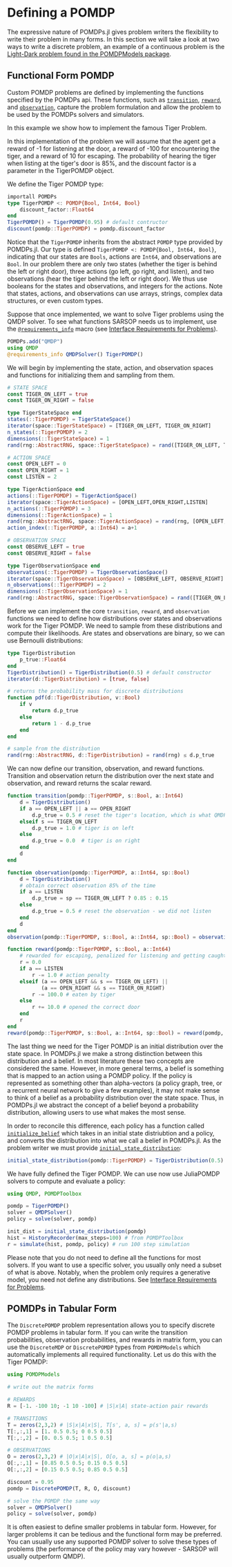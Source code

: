 # Defining a POMDP

The expressive nature of POMDPs.jl gives problem writers the flexibility to write their problem in many forms. In this
section we will take a look at two ways to write a discrete problem, an example of a continuous problem is the [Light-Dark problem found in the POMDPModels package](https://github.com/JuliaPOMDP/POMDPModels.jl/blob/master/src/LightDark.jl).

## Functional Form POMDP

Custom POMDP problems are defined by implementing the functions specified by the POMDPs api.
These functions, such as [`transition`](@ref), [`reward`](@ref), and [`observation`](@ref), capture the problem formulation and allow the problem to be used by the POMDPs solvers and simulators.

In this example we show how to implement the famous Tiger Problem.

In this implementation of the problem we will assume that the agent get a reward of -1 for listening at the door,
a reward of -100 for encountering the tiger, and a reward of 10 for escaping. The probability of hearing the tiger
when listing at the tiger's door is 85%, and the discount factor is a parameter in the TigerPOMDP object.

We define the Tiger POMDP type:

```julia
importall POMDPs
type TigerPOMDP <: POMDP{Bool, Int64, Bool}
    discount_factor::Float64
end
TigerPOMDP() = TigerPOMDP(0.95) # default contructor
discount(pomdp::TigerPOMDP) = pomdp.discount_factor
```

Notice that the `TigerPOMDP` inherits from the abstract `POMDP` type provided by POMDPs.jl.
Our type is defined `TigerPOMDP <: POMDP{Bool, Int64, Bool}`, indicating that our states are `Bools`, actions are `Int64`, and observations are `Bool`.
In our problem there are only two states (whether the tiger is behind the left or right door), three actions (go left, go right, and listen), and two observations (hear the tiger behind the left or right door). We thus use booleans for the states and observations, and integers for the actions.
Note that states, actions, and observations can use arrays, strings, complex data structures, or even custom types.

Suppose that once implemented, we want to solve Tiger problems using the QMDP solver.
To see what functions SARSOP needs us to implement, use the [`@requirements_info`](@ref) macro (see [Interface Requirements for Problems](@ref)).

```julia
POMDPs.add("QMDP")
using QMDP
@requirements_info QMDPSolver() TigerPOMDP() 
```

We will begin by implementing the state, action, and observation spaces and functions for initializing them and sampling from them.

```julia
# STATE SPACE
const TIGER_ON_LEFT = true
const TIGER_ON_RIGHT = false

type TigerStateSpace end
states(::TigerPOMDP) = TigerStateSpace()
iterator(space::TigerStateSpace) = [TIGER_ON_LEFT, TIGER_ON_RIGHT]
n_states(::TigerPOMDP) = 2
dimensions(::TigerStateSpace) = 1
rand(rng::AbstractRNG, space::TigerStateSpace) = rand([TIGER_ON_LEFT, TIGER_ON_RIGHT]) # sample random state

# ACTION SPACE
const OPEN_LEFT = 0
const OPEN_RIGHT = 1
const LISTEN = 2

type TigerActionSpace end
actions(::TigerPOMDP) = TigerActionSpace()
iterator(space::TigerActionSpace) = [OPEN_LEFT,OPEN_RIGHT,LISTEN]
n_actions(::TigerPOMDP) = 3
dimensions(::TigerActionSpace) = 1
rand(rng::AbstractRNG, space::TigerActionSpace) = rand(rng, [OPEN_LEFT,OPEN_RIGHT,LISTEN]) # sample random action
action_index(::TigerPOMDP, a::Int64) = a+1

# OBSERVATION SPACE
const OBSERVE_LEFT = true
const OBSERVE_RIGHT = false

type TigerObservationSpace end
observations(::TigerPOMDP) = TigerObservationSpace()
iterator(space::TigerObservationSpace) = [OBSERVE_LEFT, OBSERVE_RIGHT]
n_observations(::TigerPOMDP) = 2
dimensions(::TigerObservationSpace) = 1
rand(rng::AbstractRNG, space::TigerObservationSpace) = rand([TIGER_ON_LEFT, TIGER_ON_RIGHT]) # sample random observation
```

Before we can implement the core `transition`, `reward`, and `observation` functions we need to define how distributions over states and observations work for the Tiger POMDP.
We need to sample from these distributions and compute their likelihoods.
Are states and observations are binary, so we can use Bernoulli distributions:

```julia
type TigerDistribution
    p_true::Float64
end
TigerDistribution() = TigerDistribution(0.5) # default constructor
iterator(d::TigerDistribution) = [true, false]

# returns the probability mass for discrete distributions
function pdf(d::TigerDistribution, v::Bool)
    if v
        return d.p_true
    else
        return 1 - d.p_true
    end
end

# sample from the distribution
rand(rng::AbstractRNG, d::TigerDistribution) = rand(rng) ≤ d.p_true
```

We can now define our transition, observation, and reward functions.
Transition and observation return the distribution over the next state and observation, and reward returns the scalar reward.

```julia
function transition(pomdp::TigerPOMDP, s::Bool, a::Int64)
    d = TigerDistribution()
    if a == OPEN_LEFT || a == OPEN_RIGHT
        d.p_true = 0.5 # reset the tiger's location, which is what QMDP wants
    elseif s == TIGER_ON_LEFT
        d.p_true = 1.0 # tiger is on left
    else
        d.p_true = 0.0  # tiger is on right
    end
    d
end

function observation(pomdp::TigerPOMDP, a::Int64, sp::Bool)
    d = TigerDistribution()
    # obtain correct observation 85% of the time
    if a == LISTEN
        d.p_true = sp == TIGER_ON_LEFT ? 0.85 : 0.15
    else
        d.p_true = 0.5 # reset the observation - we did not listen
    end
    d
end
observation(pomdp::TigerPOMDP, s::Bool, a::Int64, sp::Bool) = observation(pomdp, a, sp) # convenience function

function reward(pomdp::TigerPOMDP, s::Bool, a::Int64)
    # rewarded for escaping, penalized for listening and getting caught
    r = 0.0
    if a == LISTEN
        r -= 1.0 # action penalty
    elseif (a == OPEN_LEFT && s == TIGER_ON_LEFT) ||
           (a == OPEN_RIGHT && s == TIGER_ON_RIGHT)
        r -= 100.0 # eaten by tiger
    else
        r += 10.0 # opened the correct door
    end
    r
end
reward(pomdp::TigerPOMDP, s::Bool, a::Int64, sp::Bool) = reward(pomdp, s, a) # convenience function
```

The last thing we need for the Tiger POMDP is an initial distribution over the state space.
In POMDPs.jl we make a strong distinction between this distribution and a belief.
In most literature these two concepts are considered the same. However, in more general terms, a belief is something that is mapped to an action using a POMDP policy.
If the policy is represented as something other than alpha-vectors (a policy graph, tree, or a recurrent neural network to give a few examples), it
may not make sense to think of a belief as a probability distribution over the state space.
Thus, in POMDPs.jl we abstract the concept of a belief beyond a probability distribution, allowing users to use what makes the most sense.

In order to reconcile this difference, each policy has a function called [`initialize_belief`](@ref) which takes in an
initial state distriubtion and a policy, and converts the
distribution into what we call a belief in POMDPs.jl. As the problem writer we must provide [`initial_state_distribution`](@ref):

```julia
initial_state_distribution(pomdp::TigerPOMDP) = TigerDistribution(0.5)
```

We have fully defined the Tiger POMDP.
We can use now use JuliaPOMDP solvers to compute and evaluate a policy:

```julia
using QMDP, POMDPToolbox

pomdp = TigerPOMDP()
solver = QMDPSolver()
policy = solve(solver, pomdp)

init_dist = initial_state_distribution(pomdp)
hist = HistoryRecorder(max_steps=100) # from POMDPToolbox
r = simulate(hist, pomdp, policy) # run 100 step simulation
```

Please note that you do not need to define all the functions for most solvers.
If you want to use a specific solver, you usually only need a subset of what is above. Notably, when the problem only requires a generative model, you need not define any distributions. See [Interface Requirements for Problems](@ref).

## POMDPs in Tabular Form

The `DiscretePOMDP` problem representation allows you to specify discrete POMDP problems in tabular form.
If you can write the transition probabilities, observation probabilities, and rewards in matrix form, you can use the `DiscreteMDP` or
`DiscretePOMDP` types from `POMDPModels` which automatically implements all required functionality.
Let us do this with the Tiger POMDP:

```julia
using POMDPModels

# write out the matrix forms

# REWARDS
R = [-1. -100 10; -1 10 -100] # |S|x|A| state-action pair rewards

# TRANSITIONS
T = zeros(2,3,2) # |S|x|A|x|S|, T[s', a, s] = p(s'|a,s)
T[:,:,1] = [1. 0.5 0.5; 0 0.5 0.5]
T[:,:,2] = [0. 0.5 0.5; 1 0.5 0.5]

# OBSERVATIONS
O = zeros(2,3,2) # |O|x|A|x|S|, O[o, a, s] = p(o|a,s)
O[:,:,1] = [0.85 0.5 0.5; 0.15 0.5 0.5]
O[:,:,2] = [0.15 0.5 0.5; 0.85 0.5 0.5]

discount = 0.95
pomdp = DiscretePOMDP(T, R, O, discount)

# solve the POMDP the same way
solver = QMDPSolver()
policy = solve(solver, pomdp)
```

It is often easiest to define smaller problems in tabular form. However, for larger problems it can be
tedious and the functional form may be preferred. You can usually use any supported POMDP solver to solve these types of problems (the performance of the policy may vary however - SARSOP will usually outperform QMDP).
